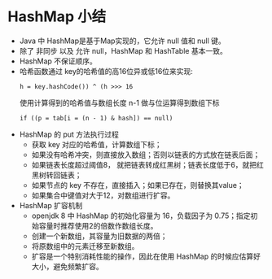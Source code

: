 # HashMap 小结

* Java 中 HashMap是基于Map实现的，它允许 null 值和 null 键。
* 除了 非同步 以及 允许 null，HashMap 和 HashTable 基本一致。
* HashMap 不保证顺序。
* 哈希函数通过 key的哈希值的高16位异或低16位来实现:
    ```
    h = key.hashCode()) ^ (h >>> 16
    ```
    使用计算得到的哈希值与数组长度 n-1 做与位运算得到数组下标
    ```
    if ((p = tab[i = (n - 1) & hash]) == null)
    ```
* HashMap 的 put 方法执行过程
    * 获取 key 对应的哈希值，计算数组下标；
    * 如果没有哈希冲突，则直接放入数组；否则以链表的方式放在链表后面；
    * 如果链表长度超过阈值8， 就把链表转成红黑树；链表长度低于6，就把红黑树转回链表；
    * 如果节点的 key 不存在，直接插入；如果已存在，则替换其value；
    * 如果集合中键值对大于12，对数组进行扩容。
* HashMap 扩容机制
    * openjdk 8 中 HashMap 的初始化容量为 16，负载因子为 0.75；指定初始容量时推荐使用2的倍数作数组长度。
    * 创建一个新数组，其容量为旧数据的两倍；
    * 将原数组中的元素迁移至新数组。
    * 扩容是一个特别消耗性能的操作，因此在使用 HashMap 的时候应估算好大小，避免频繁扩容。